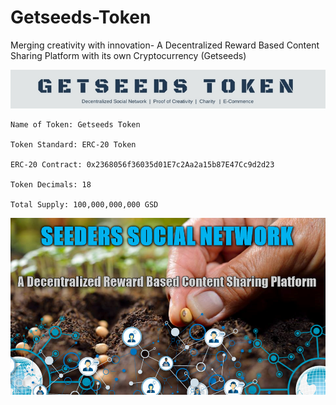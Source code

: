 # Getseeds-Token
Merging creativity with innovation- A Decentralized Reward Based Content Sharing Platform with its own Cryptocurrency (Getseeds)

 ![alt tag](https://github.com/Getseeds-GSD/Getseeds-Token/blob/master/GETSEEDS%20TOKEN.jpg)
 
    Name of Token: Getseeds Token

    Token Standard: ERC-20 Token

    ERC-20 Contract: 0x2368056f36035d01E7c2Aa2a15b87E47Cc9d2d23

    Token Decimals: 18

    Total Supply: 100,000,000,000 GSD
    
  ![alt tag](https://github.com/Getseeds-GSD/Getseeds-Token/blob/master/seeders4.png)
    
   
